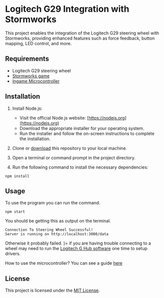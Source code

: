 # Logitech G29 Integration with Stormworks

This project enables the integration of the Logitech G29 steering wheel with Stormworks, providing enhanced features such as force feedback, button mapping, LED control, and more.

## Requirements

- Logitech G29 steering wheel
- [Stormworks game](https://store.steampowered.com/app/573090/)
- [Ingame Microcontroller](https://steamcommunity.com/sharedfiles/filedetails/?id=2997567880)

## Installation

1. Install Node.js:
   - Visit the official Node.js website: [https://nodejs.org](https://nodejs.org)
   - Download the appropriate installer for your operating system.
   - Run the installer and follow the on-screen instructions to complete the installation.

2. Clone or [download](https://github.com/kennu290/Stormworks-Logitech-G29-Integration/archive/refs/heads/main.zip) this repository to your local machine.
3. Open a terminal or command prompt in the project directory.
4. Run the following command to install the necessary dependencies:

```
npm install
```


## Usage

To use the program you can run the command.

```
npm start
```

You should be getting this as output on the terminal.

```
Connection To Steering Wheel Successful!
Server is running on http://localhost:3000/data
```
Otherwise it probably failed. )=
if you are having trouble connecting to a wheel may need to run the [Logitech G Hub software](https://www.logitechg.com/en-us/innovation/g-hub.html) one time to setup drivers.

How to use the microcontroller? You can see a guide [here](https://github.com/kennu290/Stormworks-Logitech-G29-Integration/blob/main/microcontroller-guide.md)

## License

This project is licensed under the [MIT License](LICENSE).

